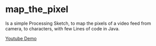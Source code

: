 # map_the_pixel
Is a simple Processing Sketch, to map the pixels of a video feed from camera, to characters,
with few Lines of code in Java.

[ScreenShot]: https://github.com/MadRajib/map_the_pixel/blob/master/map_the_pixels.png


[Youtube Demo](https://youtu.be/hpxXzsZKKy8)

